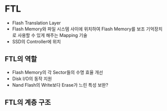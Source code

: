 # FTL
- Flash Translation Layer
- Flash Memory와 파일 시스템 사이에 위치하여 Flash Memory를 보조 기억장치로 사용할 수 있게 해주는 Mapping 기술
- SSD의 Controller에 위치

## FTL의 역할
- Flash Memory의 각 Sector들의 수명 효율 개선
- Disk I/O의 동작 지원
- Nand Flash의 Write보다 Erase가 느린 특성 보완?

## FTL의 계층 구조
